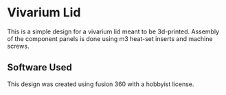 # Vivarium Lid
This is a simple design for a vivarium lid meant to be 3d-printed. Assembly of the component panels is done using m3 heat-set inserts and machine screws.

## Software Used
This design was created using fusion 360 with a hobbyist license.
